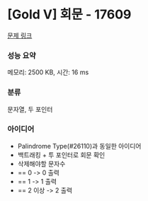 # [Gold V] 회문 - 17609 

[문제 링크](https://www.acmicpc.net/problem/17609) 

### 성능 요약

메모리: 2500 KB, 시간: 16 ms

### 분류

문자열, 두 포인터

### 아이디어

- Palindrome Type(#26110)과 동일한 아이디어
- 백트래킹 + 투 포인터로 회문 확인
- 삭제해야할 문자수 
 - == 0 -> 0 출력
 - == 1 -> 1 출력
 - == 2 이상 -> 2 출력
